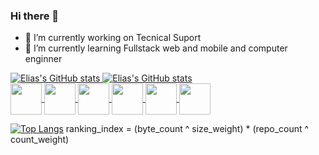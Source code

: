 ### Hi there 👋
- 🔭 I’m currently working on Tecnical Suport
- 🌱 I’m currently learning Fullstack web and mobile and computer enginner
<a  href = "https://github.com/Eliasisac" target = "blank">
  
![Elias's GitHub stats](https://github-readme-stats.vercel.app/api?username=Eliasisac&hide=contribs,prs&theme=blue_navy)
![Elias's GitHub stats](https://github-readme-stats.vercel.app/api?username=Eliasisac&show_icons=true&theme=blue_navy )
<br>
<img align = "center"  width = "50" large ="50" src="https://cdn.jsdelivr.net/gh/devicons/devicon@latest/icons/python/python-original-wordmark.svg" />
<img align = "center" width = "50" large ="50" src="https://cdn.jsdelivr.net/gh/devicons/devicon@latest/icons/java/java-original-wordmark.svg" />
<img align = "center" width = "50" large ="50" src="https://cdn.jsdelivr.net/gh/devicons/devicon@latest/icons/mysql/mysql-original-wordmark.svg" />
<img align = "center" width = "50" large ="50" src="https://cdn.jsdelivr.net/gh/devicons/devicon@latest/icons/html5/html5-original-wordmark.svg" />
<img align = "center" width = "50" large ="50" src="https://cdn.jsdelivr.net/gh/devicons/devicon@latest/icons/javascript/javascript-plain.svg" />
<img align = "center" width = "50" large ="50" src="https://cdn.jsdelivr.net/gh/devicons/devicon@latest/icons/css3/css3-plain-wordmark.svg" />
<br>

[![Top Langs](https://github-readme-stats.vercel.app/api/top-langs/?username=Eliasisac)](https://github.com/Eliasisac/github-readme-stats)
ranking_index = (byte_count ^ size_weight) * (repo_count ^ count_weight)           
                    

<!--
**Eliasisac/Eliasisac** is a ✨ _special_ ✨ repository because its `README.md` (this file) appears on your GitHub profile.

Here are some ideas to get you started:

- 🔭 I’m currently working on ...
- 🌱 I’m currently learning ...
- 👯 I’m looking to collaborate on ...
- 🤔 I’m looking for help with ...
- 💬 Ask me about ...
- 📫 How to reach me: ...
- 😄 Pronouns: ...
- ⚡ Fun fact: ...
-->
